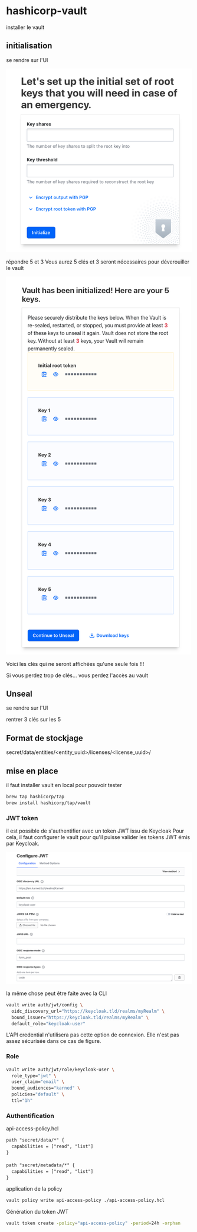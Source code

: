 # hashicorp-vault

installer le vault

## initialisation

se rendre sur l'UI 

![Initialisation de Vault](img/init.png)

répondre 5 et 3
Vous aurez 5 clés et 3 seront nécessaires pour déverouiller le vault

![Initialisation de Vault](img/keys.png)

Voici les clés qui ne seront affichées qu'une seule fois !!!

Si vous perdez trop de clés... vous perdez l'accès au vault

## Unseal
se rendre sur l'UI

rentrer 3 clés sur les 5

## Format de stockjage
secret/data/entities/<entity_uuid>/licenses/<license_uuid>/<service>

## mise en place

il faut installer vault en local pour pouvoir tester

```bash
brew tap hashicorp/tap
brew install hashicorp/tap/vault
```

### JWT token

il est possible de s'authentifier avec un token JWT issu de Keycloak
Pour cela, il faut configurer le vault pour qu'il puisse valider les tokens JWT émis par Keycloak.

![Initialisation de JWT](img/jwt.png)

la même chose peut être faite avec la CLI

```sh
vault write auth/jwt/config \
  oidc_discovery_url="https://keycloak.tld/realms/myRealm" \
  bound_issuer="https://keycloak.tld/realms/myRealm" \
  default_role="keycloak-user"
```

L'API credential n'utilisera pas cette option de connexion. Elle n'est pas assez sécurisée dans ce cas de figure.

### Role


```sh
vault write auth/jwt/role/keycloak-user \
  role_type="jwt" \
  user_claim="email" \
  bound_audiences="karned" \
  policies="default" \
  ttl="1h"
```

### Authentification

api-access-policy.hcl
```txt
path "secret/data/*" {
  capabilities = ["read", "list"]
}

path "secret/metadata/*" {
  capabilities = ["read", "list"]
}

```

application de la policy
```sh
vault policy write api-access-policy ./api-access-policy.hcl
```

Génération du token JWT
```sh
vault token create -policy="api-access-policy" -period=24h -orphan
```
